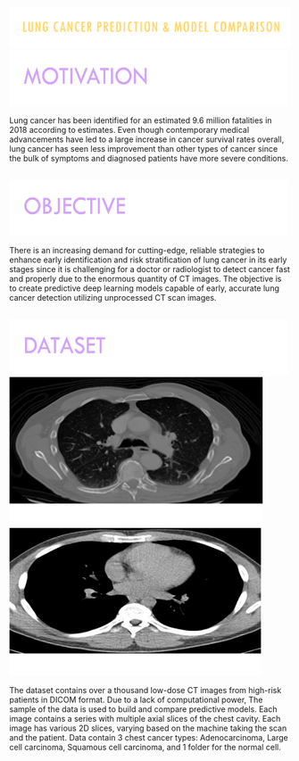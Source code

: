 <img alt="image" src="https://github.com/ACM40960/project-microbot30/blob/main/readme_images/title.png">
<br>
<img width="500" height="100" alt="image" src="https://github.com/ACM40960/project-microbot30/blob/main/readme_images/MOTIVATION.png">

<p>Lung cancer has been identified for an estimated 9.6 million fatalities in 2018 according to estimates. Even though contemporary medical advancements have led to a large increase in cancer survival rates overall, lung cancer has seen less improvement than other types of cancer since the bulk of symptoms and diagnosed patients have more severe conditions.</p>
<br>
<img width="500" height="100" alt="image" src="https://github.com/ACM40960/project-microbot30/blob/main/readme_images/OBJECTIVE.png">
  
<p>There is an increasing demand for cutting-edge, reliable strategies to enhance early identification and risk stratification of lung cancer in its early stages since it is challenging for a doctor or radiologist to detect cancer fast and properly due to the enormous quantity of CT images. The objective is to create predictive deep learning models capable of early, accurate lung cancer detection utilizing unprocessed CT scan images.</p>
<br>
<img width="500" height="100" alt="image" src="https://github.com/ACM40960/project-microbot30/blob/main/readme_images/DATASET.png">
  <img width="454" alt="image" src="https://github.com/ACM40960/project-microbot30/blob/main/readme_images/Picture%201.png">
<img width="451" alt="image" src="https://github.com/ACM40960/project-microbot30/blob/main/readme_images/Picture%202.png">
<p>
  The dataset contains over a thousand low-dose CT images from high-risk patients in DICOM format. Due to a lack of computational power, The sample of the data is used to build and compare predictive models. Each image contains a series with multiple axial slices of the chest cavity. Each image has various 2D slices, varying based on the machine taking the scan and the patient. Data contain 3 chest cancer types: Adenocarcinoma, Large cell carcinoma, Squamous cell carcinoma, and 1 folder for the normal cell.
</p>
<br>


